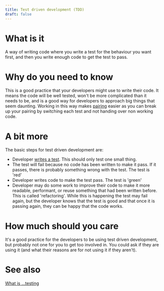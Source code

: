 ```yaml
---
title: Test driven development (TDD)
draft: false
---
```


# What is it
A way of writing code where you write a test for the behaviour you want first, and then you write enough code to get the test to pass.


# Why do you need to know
This is a good practice that your developers might use to write their code. It means the code will be well tested, won't be more complicated than it needs to be, and is a good way for developers to approach big things that seem daunting. Working in this way makes [pairing](./pairing) easier as you can break up your pairing by switching each test and not handing over non working code.


# A bit more
The basic steps for test driven development are: 
- Developer [writes a test](./testing). This should only test one small thing.
- The test will fail because no code has been written to make it pass. If it passes, there is probably something wrong with the test. The test is 'red'
- Developer writes code to make the test pass. The test is 'green'
- Developer may do some work to improve their code to make it more readable, performant, or reuse something that had been written before. This is called 'refactoring'. While this is happening the test may fail again, but the developer knows that the test is good and that once it is passing again, they can be happy that the code works.


# How much should you care
It's a good practice for the developers to be using test driven development, but probably not one for you to get too involved in. You could ask if they are using it (and what their reasons are for not using it if they aren't).

# See also
[What is ...testing](./testing)



